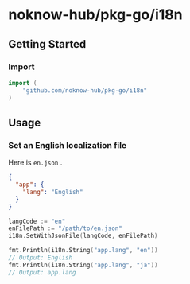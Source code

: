 # noknow-hub/pkg-go/i18n

## Getting Started

### Import

```go
import (
    "github.com/noknow-hub/pkg-go/i18n"
)
```

## Usage

### Set an English localization file

Here is `en.json` .

```json
{
  "app": {
    "lang": "English"
  }
}
```

```go
langCode := "en"
enFilePath := "/path/to/en.json"
i18n.SetWithJsonFile(langCode, enFilePath)

fmt.Println(i18n.String("app.lang", "en"))
// Output: English
fmt.Println(i18n.String("app.lang", "ja"))
// Output: app.lang
```
